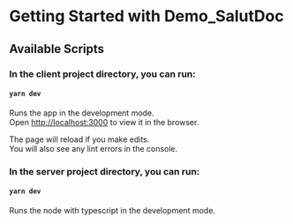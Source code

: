 # Getting Started with Demo_SalutDoc

## Available Scripts

### In the client project directory, you can run:

#### `yarn dev`

Runs the app in the development mode.\
Open [http://localhost:3000](http://localhost:3000) to view it in the browser.

The page will reload if you make edits.\
You will also see any lint errors in the console.

### In the server project directory, you can run:

#### `yarn dev`

Runs the node with typescript in the development mode.